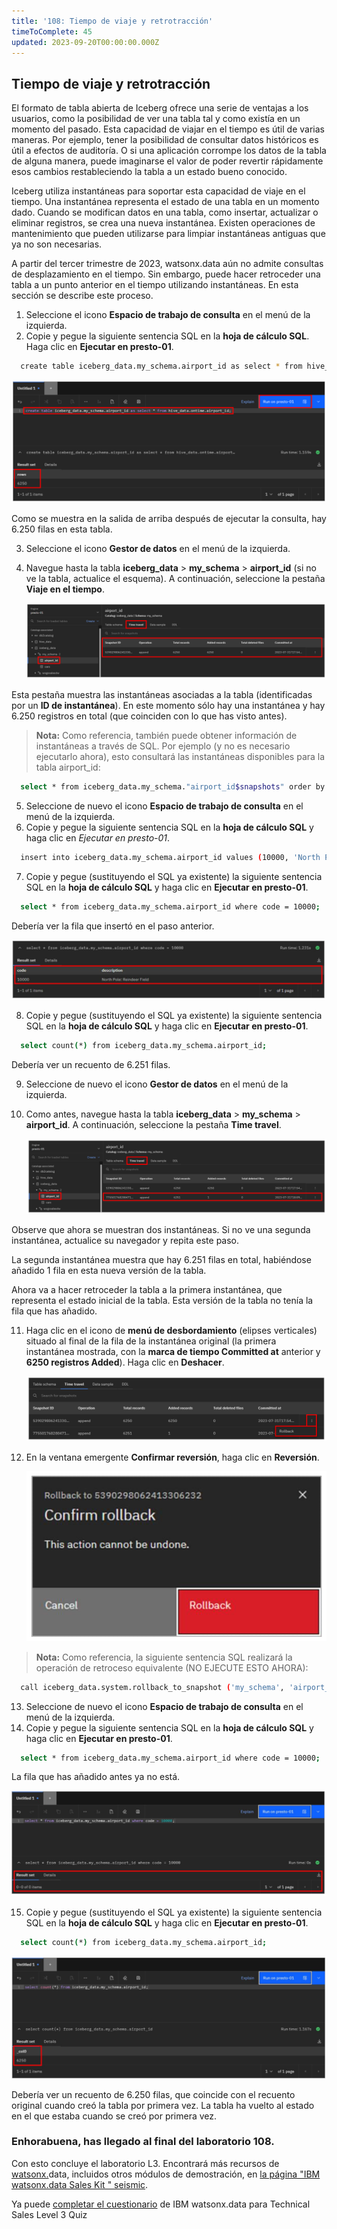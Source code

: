```yaml
---
title: '108: Tiempo de viaje y retrotracción'
timeToComplete: 45
updated: 2023-09-20T00:00:00.000Z
---
```

## Tiempo de viaje y retrotracción

El formato de tabla abierta de Iceberg ofrece una serie de ventajas a los usuarios, como la posibilidad de ver una tabla tal y como existía en un momento del pasado. Esta capacidad de viajar en el tiempo es útil de varias maneras. Por ejemplo, tener la posibilidad de consultar datos históricos es útil a efectos de auditoría. O si una aplicación corrompe los datos de la tabla de alguna manera, puede imaginarse el valor de poder revertir rápidamente esos cambios restableciendo la tabla a un estado bueno conocido.

Iceberg utiliza instantáneas para soportar esta capacidad de viaje en el tiempo. Una instantánea representa el estado de una tabla en un momento dado. Cuando se modifican datos en una tabla, como insertar, actualizar o eliminar registros, se crea una nueva instantánea. Existen operaciones de mantenimiento que pueden utilizarse para limpiar instantáneas antiguas que ya no son necesarias.

A partir del tercer trimestre de 2023, watsonx.data aún no admite consultas de desplazamiento en el tiempo. Sin embargo, puede hacer retroceder una tabla a un punto anterior en el tiempo utilizando instantáneas. En esta sección se describe este proceso.

1.  Seleccione el icono **Espacio de trabajo de consulta** en el menú de la izquierda.
2.  Copie y pegue la siguiente sentencia SQL en la **hoja de cálculo SQL**. Haga clic en **Ejecutar en presto-01**.

```bash
  create table iceberg_data.my_schema.airport_id as select * from hive_data.ontime.airport_id;
```

![](./images/108/result.png)

Como se muestra en la salida de arriba después de ejecutar la consulta, hay 6.250 filas en esta tabla.

3.  Seleccione el icono **Gestor de datos** en el menú de la izquierda.

4.  Navegue hasta la tabla **iceberg\_data** > **my\_schema** > **airport\_id** (si no ve la tabla, actualice el esquema). A continuación, seleccione la pestaña **Viaje en el tiempo**.

    ![](./images/108/time-travel.png)

Esta pestaña muestra las instantáneas asociadas a la tabla (identificadas por un **ID de instantánea**). En este momento sólo hay una instantánea y hay 6.250 registros en total (que coinciden con lo que has visto antes).

> **Nota:** Como referencia, también puede obtener información de instantáneas a través de SQL. Por ejemplo (y no es necesario ejecutarlo ahora), esto consultará las instantáneas disponibles para la tabla airport\_id:

```bash
  select * from iceberg_data.my_schema."airport_id$snapshots" order by committed_at;
```

5.  Seleccione de nuevo el icono **Espacio de trabajo de consulta** en el menú de la izquierda.
6.  Copie y pegue la siguiente sentencia SQL en la **hoja de cálculo SQL** y haga clic en *Ejecutar en presto-01*.

```bash
  insert into iceberg_data.my_schema.airport_id values (10000, 'North Pole: Reindeer Field');
```

7.  Copie y pegue (sustituyendo el SQL ya existente) la siguiente sentencia SQL en la **hoja de cálculo SQL** y haga clic en **Ejecutar en presto-01**.

```bash
  select * from iceberg_data.my_schema.airport_id where code = 10000;
```

Debería ver la fila que insertó en el paso anterior.

![](./images/108/insert-result.png)

8.  Copie y pegue (sustituyendo el SQL ya existente) la siguiente sentencia SQL en la **hoja de cálculo SQL** y haga clic en **Ejecutar en presto-01**.

```bash
  select count(*) from iceberg_data.my_schema.airport_id;
```

Debería ver un recuento de 6.251 filas.

9.  Seleccione de nuevo el icono **Gestor de datos** en el menú de la izquierda.

10. Como antes, navegue hasta la tabla **iceberg\_data** > **my\_schema** > **airport\_id**. A continuación, seleccione la pestaña **Time travel**.

    ![](./images/108/time-travel-snapshot.png)

Observe que ahora se muestran dos instantáneas. Si no ve una segunda instantánea, actualice su navegador y repita este paso.

La segunda instantánea muestra que hay 6.251 filas en total, habiéndose añadido 1 fila en esta nueva versión de la tabla.

Ahora va a hacer retroceder la tabla a la primera instantánea, que representa el estado inicial de la tabla. Esta versión de la tabla no tenía la fila que has añadido.

11. Haga clic en el icono de **menú de desbordamiento** (elipses verticales) situado al final de la fila de la instantánea original (la primera instantánea mostrada, con la **marca de tiempo Committed at** anterior y **6250 registros Added**). Haga clic en **Deshacer**.

    ![](./images/108/rollback.png)

12. En la ventana emergente **Confirmar reversión**, haga clic en **Reversión**.

    ![](./images/108/rollback-confirm.png)

> **Nota:** Como referencia, la siguiente sentencia SQL realizará la operación de retroceso equivalente (NO EJECUTE ESTO AHORA):

```bash
  call iceberg_data.system.rollback_to_snapshot ('my_schema', 'airport_id', <snapshotID>);
```

13. Seleccione de nuevo el icono **Espacio de trabajo de consulta** en el menú de la izquierda.
14. Copie y pegue la siguiente sentencia SQL en la **hoja de cálculo SQL** y haga clic en **Ejecutar en presto-01**.

```bash
  select * from iceberg_data.my_schema.airport_id where code = 10000;
```

La fila que has añadido antes ya no está.

![](./images/108/rollback-result.png)

15. Copie y pegue (sustituyendo el SQL ya existente) la siguiente sentencia SQL en la **hoja de cálculo SQL** y haga clic en **Ejecutar en presto-01**.

```bash
  select count(*) from iceberg_data.my_schema.airport_id;
```

![](./images/108/result-original.png)

Debería ver un recuento de 6.250 filas, que coincide con el recuento original cuando creó la tabla por primera vez. La tabla ha vuelto al estado en el que estaba cuando se creó por primera vez.

### Enhorabuena, has llegado al final del laboratorio 108.

Con esto concluye el laboratorio L3. Encontrará más recursos de [watsonx.](https://ibm.seismic.com/Link/Content/DCbbPfP64CX3RG4CJPH7bH8XjGBP)data, incluidos otros módulos de demostración, en [la página "IBM watsonx.data Sales Kit " seismic](https://ibm.seismic.com/Link/Content/DCbbPfP64CX3RG4CJPH7bH8XjGBP).

Ya puede [completar el cuestionario](https://learn.ibm.com/course/view.php?id=13178) de IBM watsonx.data para Technical Sales Level 3 Quiz
